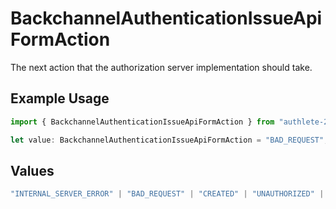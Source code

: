 # BackchannelAuthenticationIssueApiFormAction

The next action that the authorization server implementation should take.

## Example Usage

```typescript
import { BackchannelAuthenticationIssueApiFormAction } from "authlete-2/models/operations";

let value: BackchannelAuthenticationIssueApiFormAction = "BAD_REQUEST";
```

## Values

```typescript
"INTERNAL_SERVER_ERROR" | "BAD_REQUEST" | "CREATED" | "UNAUTHORIZED" | "FORBIDDEN" | "JSON" | "JWT" | "OK"
```